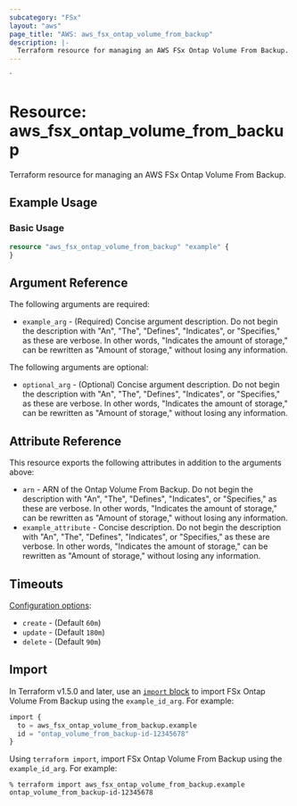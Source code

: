 ```yaml
---
subcategory: "FSx"
layout: "aws"
page_title: "AWS: aws_fsx_ontap_volume_from_backup"
description: |-
  Terraform resource for managing an AWS FSx Ontap Volume From Backup.
---
```

<!---
TIP: A few guiding principles for writing documentation:
1. Use simple language while avoiding jargon and figures of speech.
2. Focus on brevity and clarity to keep a reader's attention.
3. Use active voice and present tense whenever you can.
4. Document your feature as it exists now; do not mention the future or past if you can help it.
5. Use accessible and inclusive language.
--->`
# Resource: aws_fsx_ontap_volume_from_backup

Terraform resource for managing an AWS FSx Ontap Volume From Backup.

## Example Usage

### Basic Usage

```terraform
resource "aws_fsx_ontap_volume_from_backup" "example" {
}
```

## Argument Reference

The following arguments are required:

* `example_arg` - (Required) Concise argument description. Do not begin the description with "An", "The", "Defines", "Indicates", or "Specifies," as these are verbose. In other words, "Indicates the amount of storage," can be rewritten as "Amount of storage," without losing any information.

The following arguments are optional:

* `optional_arg` - (Optional) Concise argument description. Do not begin the description with "An", "The", "Defines", "Indicates", or "Specifies," as these are verbose. In other words, "Indicates the amount of storage," can be rewritten as "Amount of storage," without losing any information.

## Attribute Reference

This resource exports the following attributes in addition to the arguments above:

* `arn` - ARN of the Ontap Volume From Backup. Do not begin the description with "An", "The", "Defines", "Indicates", or "Specifies," as these are verbose. In other words, "Indicates the amount of storage," can be rewritten as "Amount of storage," without losing any information.
* `example_attribute` - Concise description. Do not begin the description with "An", "The", "Defines", "Indicates", or "Specifies," as these are verbose. In other words, "Indicates the amount of storage," can be rewritten as "Amount of storage," without losing any information.

## Timeouts

[Configuration options](https://developer.hashicorp.com/terraform/language/resources/syntax#operation-timeouts):

* `create` - (Default `60m`)
* `update` - (Default `180m`)
* `delete` - (Default `90m`)

## Import

In Terraform v1.5.0 and later, use an [`import` block](https://developer.hashicorp.com/terraform/language/import) to import FSx Ontap Volume From Backup using the `example_id_arg`. For example:

```terraform
import {
  to = aws_fsx_ontap_volume_from_backup.example
  id = "ontap_volume_from_backup-id-12345678"
}
```

Using `terraform import`, import FSx Ontap Volume From Backup using the `example_id_arg`. For example:

```console
% terraform import aws_fsx_ontap_volume_from_backup.example ontap_volume_from_backup-id-12345678
```
